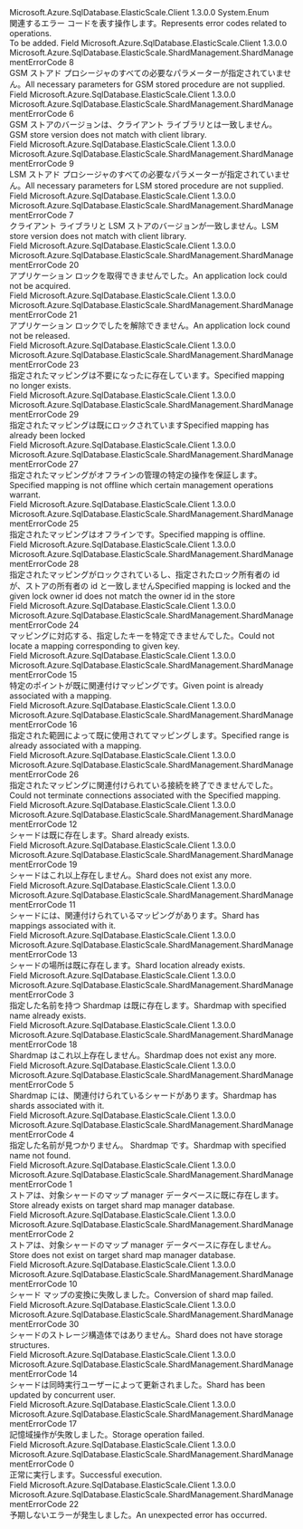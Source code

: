 <Type Name="ShardManagementErrorCode" FullName="Microsoft.Azure.SqlDatabase.ElasticScale.ShardManagement.ShardManagementErrorCode">
  <TypeSignature Language="C#" Value="public enum ShardManagementErrorCode" />
  <TypeSignature Language="ILAsm" Value=".class public auto ansi sealed ShardManagementErrorCode extends System.Enum" />
  <TypeSignature Language="DocId" Value="T:Microsoft.Azure.SqlDatabase.ElasticScale.ShardManagement.ShardManagementErrorCode" />
  <TypeSignature Language="VB.NET" Value="Public Enum ShardManagementErrorCode" />
  <TypeSignature Language="F#" Value="type ShardManagementErrorCode = " />
  <AssemblyInfo>
    <AssemblyName>Microsoft.Azure.SqlDatabase.ElasticScale.Client</AssemblyName>
    <AssemblyVersion>1.3.0.0</AssemblyVersion>
  </AssemblyInfo>
  <Base>
    <BaseTypeName>System.Enum</BaseTypeName>
  </Base>
  <Docs>
    <summary>
            <span data-ttu-id="f3090-101">関連するエラー コードを表す<see cref="T:Microsoft.Azure.SqlDatabase.ElasticScale.ShardManagement.ShardMapManager" />操作します。</span><span class="sxs-lookup"><span data-stu-id="f3090-101">Represents error codes related to <see cref="T:Microsoft.Azure.SqlDatabase.ElasticScale.ShardManagement.ShardMapManager" /> operations.</span></span>
            </summary>
    <remarks>To be added.</remarks>
  </Docs>
  <Members>
    <Member MemberName="GlobalStoreOperationInsufficientParameters">
      <MemberSignature Language="C#" Value="GlobalStoreOperationInsufficientParameters" />
      <MemberSignature Language="ILAsm" Value=".field public static literal valuetype Microsoft.Azure.SqlDatabase.ElasticScale.ShardManagement.ShardManagementErrorCode GlobalStoreOperationInsufficientParameters = int32(8)" />
      <MemberSignature Language="DocId" Value="F:Microsoft.Azure.SqlDatabase.ElasticScale.ShardManagement.ShardManagementErrorCode.GlobalStoreOperationInsufficientParameters" />
      <MemberSignature Language="VB.NET" Value="GlobalStoreOperationInsufficientParameters" />
      <MemberSignature Language="F#" Value="GlobalStoreOperationInsufficientParameters = 8" Usage="Microsoft.Azure.SqlDatabase.ElasticScale.ShardManagement.ShardManagementErrorCode.GlobalStoreOperationInsufficientParameters" />
      <MemberType>Field</MemberType>
      <AssemblyInfo>
        <AssemblyName>Microsoft.Azure.SqlDatabase.ElasticScale.Client</AssemblyName>
        <AssemblyVersion>1.3.0.0</AssemblyVersion>
      </AssemblyInfo>
      <ReturnValue>
        <ReturnType>Microsoft.Azure.SqlDatabase.ElasticScale.ShardManagement.ShardManagementErrorCode</ReturnType>
      </ReturnValue>
      <MemberValue>8</MemberValue>
      <Docs>
        <summary>
            <span data-ttu-id="f3090-102">GSM ストアド プロシージャのすべての必要なパラメーターが指定されていません。</span><span class="sxs-lookup"><span data-stu-id="f3090-102">All necessary parameters for GSM stored procedure are not supplied.</span></span>
            </summary>
      </Docs>
    </Member>
    <Member MemberName="GlobalStoreVersionMismatch">
      <MemberSignature Language="C#" Value="GlobalStoreVersionMismatch" />
      <MemberSignature Language="ILAsm" Value=".field public static literal valuetype Microsoft.Azure.SqlDatabase.ElasticScale.ShardManagement.ShardManagementErrorCode GlobalStoreVersionMismatch = int32(6)" />
      <MemberSignature Language="DocId" Value="F:Microsoft.Azure.SqlDatabase.ElasticScale.ShardManagement.ShardManagementErrorCode.GlobalStoreVersionMismatch" />
      <MemberSignature Language="VB.NET" Value="GlobalStoreVersionMismatch" />
      <MemberSignature Language="F#" Value="GlobalStoreVersionMismatch = 6" Usage="Microsoft.Azure.SqlDatabase.ElasticScale.ShardManagement.ShardManagementErrorCode.GlobalStoreVersionMismatch" />
      <MemberType>Field</MemberType>
      <AssemblyInfo>
        <AssemblyName>Microsoft.Azure.SqlDatabase.ElasticScale.Client</AssemblyName>
        <AssemblyVersion>1.3.0.0</AssemblyVersion>
      </AssemblyInfo>
      <ReturnValue>
        <ReturnType>Microsoft.Azure.SqlDatabase.ElasticScale.ShardManagement.ShardManagementErrorCode</ReturnType>
      </ReturnValue>
      <MemberValue>6</MemberValue>
      <Docs>
        <summary>
            <span data-ttu-id="f3090-103">GSM ストアのバージョンは、クライアント ライブラリとは一致しません。</span><span class="sxs-lookup"><span data-stu-id="f3090-103">GSM store version does not match with client library.</span></span>
            </summary>
      </Docs>
    </Member>
    <Member MemberName="LocalStoreOperationInsufficientParameters">
      <MemberSignature Language="C#" Value="LocalStoreOperationInsufficientParameters" />
      <MemberSignature Language="ILAsm" Value=".field public static literal valuetype Microsoft.Azure.SqlDatabase.ElasticScale.ShardManagement.ShardManagementErrorCode LocalStoreOperationInsufficientParameters = int32(9)" />
      <MemberSignature Language="DocId" Value="F:Microsoft.Azure.SqlDatabase.ElasticScale.ShardManagement.ShardManagementErrorCode.LocalStoreOperationInsufficientParameters" />
      <MemberSignature Language="VB.NET" Value="LocalStoreOperationInsufficientParameters" />
      <MemberSignature Language="F#" Value="LocalStoreOperationInsufficientParameters = 9" Usage="Microsoft.Azure.SqlDatabase.ElasticScale.ShardManagement.ShardManagementErrorCode.LocalStoreOperationInsufficientParameters" />
      <MemberType>Field</MemberType>
      <AssemblyInfo>
        <AssemblyName>Microsoft.Azure.SqlDatabase.ElasticScale.Client</AssemblyName>
        <AssemblyVersion>1.3.0.0</AssemblyVersion>
      </AssemblyInfo>
      <ReturnValue>
        <ReturnType>Microsoft.Azure.SqlDatabase.ElasticScale.ShardManagement.ShardManagementErrorCode</ReturnType>
      </ReturnValue>
      <MemberValue>9</MemberValue>
      <Docs>
        <summary>
            <span data-ttu-id="f3090-104">LSM ストアド プロシージャのすべての必要なパラメーターが指定されていません。</span><span class="sxs-lookup"><span data-stu-id="f3090-104">All necessary parameters for LSM stored procedure are not supplied.</span></span>
            </summary>
      </Docs>
    </Member>
    <Member MemberName="LocalStoreVersionMismatch">
      <MemberSignature Language="C#" Value="LocalStoreVersionMismatch" />
      <MemberSignature Language="ILAsm" Value=".field public static literal valuetype Microsoft.Azure.SqlDatabase.ElasticScale.ShardManagement.ShardManagementErrorCode LocalStoreVersionMismatch = int32(7)" />
      <MemberSignature Language="DocId" Value="F:Microsoft.Azure.SqlDatabase.ElasticScale.ShardManagement.ShardManagementErrorCode.LocalStoreVersionMismatch" />
      <MemberSignature Language="VB.NET" Value="LocalStoreVersionMismatch" />
      <MemberSignature Language="F#" Value="LocalStoreVersionMismatch = 7" Usage="Microsoft.Azure.SqlDatabase.ElasticScale.ShardManagement.ShardManagementErrorCode.LocalStoreVersionMismatch" />
      <MemberType>Field</MemberType>
      <AssemblyInfo>
        <AssemblyName>Microsoft.Azure.SqlDatabase.ElasticScale.Client</AssemblyName>
        <AssemblyVersion>1.3.0.0</AssemblyVersion>
      </AssemblyInfo>
      <ReturnValue>
        <ReturnType>Microsoft.Azure.SqlDatabase.ElasticScale.ShardManagement.ShardManagementErrorCode</ReturnType>
      </ReturnValue>
      <MemberValue>7</MemberValue>
      <Docs>
        <summary>
            <span data-ttu-id="f3090-105">クライアント ライブラリと LSM ストアのバージョンが一致しません。</span><span class="sxs-lookup"><span data-stu-id="f3090-105">LSM store version does not match with client library.</span></span>
            </summary>
      </Docs>
    </Member>
    <Member MemberName="LockNotAcquired">
      <MemberSignature Language="C#" Value="LockNotAcquired" />
      <MemberSignature Language="ILAsm" Value=".field public static literal valuetype Microsoft.Azure.SqlDatabase.ElasticScale.ShardManagement.ShardManagementErrorCode LockNotAcquired = int32(20)" />
      <MemberSignature Language="DocId" Value="F:Microsoft.Azure.SqlDatabase.ElasticScale.ShardManagement.ShardManagementErrorCode.LockNotAcquired" />
      <MemberSignature Language="VB.NET" Value="LockNotAcquired" />
      <MemberSignature Language="F#" Value="LockNotAcquired = 20" Usage="Microsoft.Azure.SqlDatabase.ElasticScale.ShardManagement.ShardManagementErrorCode.LockNotAcquired" />
      <MemberType>Field</MemberType>
      <AssemblyInfo>
        <AssemblyName>Microsoft.Azure.SqlDatabase.ElasticScale.Client</AssemblyName>
        <AssemblyVersion>1.3.0.0</AssemblyVersion>
      </AssemblyInfo>
      <ReturnValue>
        <ReturnType>Microsoft.Azure.SqlDatabase.ElasticScale.ShardManagement.ShardManagementErrorCode</ReturnType>
      </ReturnValue>
      <MemberValue>20</MemberValue>
      <Docs>
        <summary>
            <span data-ttu-id="f3090-106">アプリケーション ロックを取得できませんでした。</span><span class="sxs-lookup"><span data-stu-id="f3090-106">An application lock could not be acquired.</span></span>
            </summary>
      </Docs>
    </Member>
    <Member MemberName="LockNotReleased">
      <MemberSignature Language="C#" Value="LockNotReleased" />
      <MemberSignature Language="ILAsm" Value=".field public static literal valuetype Microsoft.Azure.SqlDatabase.ElasticScale.ShardManagement.ShardManagementErrorCode LockNotReleased = int32(21)" />
      <MemberSignature Language="DocId" Value="F:Microsoft.Azure.SqlDatabase.ElasticScale.ShardManagement.ShardManagementErrorCode.LockNotReleased" />
      <MemberSignature Language="VB.NET" Value="LockNotReleased" />
      <MemberSignature Language="F#" Value="LockNotReleased = 21" Usage="Microsoft.Azure.SqlDatabase.ElasticScale.ShardManagement.ShardManagementErrorCode.LockNotReleased" />
      <MemberType>Field</MemberType>
      <AssemblyInfo>
        <AssemblyName>Microsoft.Azure.SqlDatabase.ElasticScale.Client</AssemblyName>
        <AssemblyVersion>1.3.0.0</AssemblyVersion>
      </AssemblyInfo>
      <ReturnValue>
        <ReturnType>Microsoft.Azure.SqlDatabase.ElasticScale.ShardManagement.ShardManagementErrorCode</ReturnType>
      </ReturnValue>
      <MemberValue>21</MemberValue>
      <Docs>
        <summary>
            <span data-ttu-id="f3090-107">アプリケーション ロックでしたを解除できません。</span><span class="sxs-lookup"><span data-stu-id="f3090-107">An application lock cound not be released.</span></span> 
            </summary>
      </Docs>
    </Member>
    <Member MemberName="MappingDoesNotExist">
      <MemberSignature Language="C#" Value="MappingDoesNotExist" />
      <MemberSignature Language="ILAsm" Value=".field public static literal valuetype Microsoft.Azure.SqlDatabase.ElasticScale.ShardManagement.ShardManagementErrorCode MappingDoesNotExist = int32(23)" />
      <MemberSignature Language="DocId" Value="F:Microsoft.Azure.SqlDatabase.ElasticScale.ShardManagement.ShardManagementErrorCode.MappingDoesNotExist" />
      <MemberSignature Language="VB.NET" Value="MappingDoesNotExist" />
      <MemberSignature Language="F#" Value="MappingDoesNotExist = 23" Usage="Microsoft.Azure.SqlDatabase.ElasticScale.ShardManagement.ShardManagementErrorCode.MappingDoesNotExist" />
      <MemberType>Field</MemberType>
      <AssemblyInfo>
        <AssemblyName>Microsoft.Azure.SqlDatabase.ElasticScale.Client</AssemblyName>
        <AssemblyVersion>1.3.0.0</AssemblyVersion>
      </AssemblyInfo>
      <ReturnValue>
        <ReturnType>Microsoft.Azure.SqlDatabase.ElasticScale.ShardManagement.ShardManagementErrorCode</ReturnType>
      </ReturnValue>
      <MemberValue>23</MemberValue>
      <Docs>
        <summary>
            <span data-ttu-id="f3090-108">指定されたマッピングは不要になったに存在しています。</span><span class="sxs-lookup"><span data-stu-id="f3090-108">Specified mapping no longer exists.</span></span>
            </summary>
      </Docs>
    </Member>
    <Member MemberName="MappingIsAlreadyLocked">
      <MemberSignature Language="C#" Value="MappingIsAlreadyLocked" />
      <MemberSignature Language="ILAsm" Value=".field public static literal valuetype Microsoft.Azure.SqlDatabase.ElasticScale.ShardManagement.ShardManagementErrorCode MappingIsAlreadyLocked = int32(29)" />
      <MemberSignature Language="DocId" Value="F:Microsoft.Azure.SqlDatabase.ElasticScale.ShardManagement.ShardManagementErrorCode.MappingIsAlreadyLocked" />
      <MemberSignature Language="VB.NET" Value="MappingIsAlreadyLocked" />
      <MemberSignature Language="F#" Value="MappingIsAlreadyLocked = 29" Usage="Microsoft.Azure.SqlDatabase.ElasticScale.ShardManagement.ShardManagementErrorCode.MappingIsAlreadyLocked" />
      <MemberType>Field</MemberType>
      <AssemblyInfo>
        <AssemblyName>Microsoft.Azure.SqlDatabase.ElasticScale.Client</AssemblyName>
        <AssemblyVersion>1.3.0.0</AssemblyVersion>
      </AssemblyInfo>
      <ReturnValue>
        <ReturnType>Microsoft.Azure.SqlDatabase.ElasticScale.ShardManagement.ShardManagementErrorCode</ReturnType>
      </ReturnValue>
      <MemberValue>29</MemberValue>
      <Docs>
        <summary>
            <span data-ttu-id="f3090-109">指定されたマッピングは既にロックされています</span><span class="sxs-lookup"><span data-stu-id="f3090-109">Specified mapping has already been locked</span></span>
            </summary>
      </Docs>
    </Member>
    <Member MemberName="MappingIsNotOffline">
      <MemberSignature Language="C#" Value="MappingIsNotOffline" />
      <MemberSignature Language="ILAsm" Value=".field public static literal valuetype Microsoft.Azure.SqlDatabase.ElasticScale.ShardManagement.ShardManagementErrorCode MappingIsNotOffline = int32(27)" />
      <MemberSignature Language="DocId" Value="F:Microsoft.Azure.SqlDatabase.ElasticScale.ShardManagement.ShardManagementErrorCode.MappingIsNotOffline" />
      <MemberSignature Language="VB.NET" Value="MappingIsNotOffline" />
      <MemberSignature Language="F#" Value="MappingIsNotOffline = 27" Usage="Microsoft.Azure.SqlDatabase.ElasticScale.ShardManagement.ShardManagementErrorCode.MappingIsNotOffline" />
      <MemberType>Field</MemberType>
      <AssemblyInfo>
        <AssemblyName>Microsoft.Azure.SqlDatabase.ElasticScale.Client</AssemblyName>
        <AssemblyVersion>1.3.0.0</AssemblyVersion>
      </AssemblyInfo>
      <ReturnValue>
        <ReturnType>Microsoft.Azure.SqlDatabase.ElasticScale.ShardManagement.ShardManagementErrorCode</ReturnType>
      </ReturnValue>
      <MemberValue>27</MemberValue>
      <Docs>
        <summary>
            <span data-ttu-id="f3090-110">指定されたマッピングがオフラインの管理の特定の操作を保証します。</span><span class="sxs-lookup"><span data-stu-id="f3090-110">Specified mapping is not offline which certain management operations warrant.</span></span>
            </summary>
      </Docs>
    </Member>
    <Member MemberName="MappingIsOffline">
      <MemberSignature Language="C#" Value="MappingIsOffline" />
      <MemberSignature Language="ILAsm" Value=".field public static literal valuetype Microsoft.Azure.SqlDatabase.ElasticScale.ShardManagement.ShardManagementErrorCode MappingIsOffline = int32(25)" />
      <MemberSignature Language="DocId" Value="F:Microsoft.Azure.SqlDatabase.ElasticScale.ShardManagement.ShardManagementErrorCode.MappingIsOffline" />
      <MemberSignature Language="VB.NET" Value="MappingIsOffline" />
      <MemberSignature Language="F#" Value="MappingIsOffline = 25" Usage="Microsoft.Azure.SqlDatabase.ElasticScale.ShardManagement.ShardManagementErrorCode.MappingIsOffline" />
      <MemberType>Field</MemberType>
      <AssemblyInfo>
        <AssemblyName>Microsoft.Azure.SqlDatabase.ElasticScale.Client</AssemblyName>
        <AssemblyVersion>1.3.0.0</AssemblyVersion>
      </AssemblyInfo>
      <ReturnValue>
        <ReturnType>Microsoft.Azure.SqlDatabase.ElasticScale.ShardManagement.ShardManagementErrorCode</ReturnType>
      </ReturnValue>
      <MemberValue>25</MemberValue>
      <Docs>
        <summary>
            <span data-ttu-id="f3090-111">指定されたマッピングはオフラインです。</span><span class="sxs-lookup"><span data-stu-id="f3090-111">Specified mapping is offline.</span></span>
            </summary>
      </Docs>
    </Member>
    <Member MemberName="MappingLockOwnerIdDoesNotMatch">
      <MemberSignature Language="C#" Value="MappingLockOwnerIdDoesNotMatch" />
      <MemberSignature Language="ILAsm" Value=".field public static literal valuetype Microsoft.Azure.SqlDatabase.ElasticScale.ShardManagement.ShardManagementErrorCode MappingLockOwnerIdDoesNotMatch = int32(28)" />
      <MemberSignature Language="DocId" Value="F:Microsoft.Azure.SqlDatabase.ElasticScale.ShardManagement.ShardManagementErrorCode.MappingLockOwnerIdDoesNotMatch" />
      <MemberSignature Language="VB.NET" Value="MappingLockOwnerIdDoesNotMatch" />
      <MemberSignature Language="F#" Value="MappingLockOwnerIdDoesNotMatch = 28" Usage="Microsoft.Azure.SqlDatabase.ElasticScale.ShardManagement.ShardManagementErrorCode.MappingLockOwnerIdDoesNotMatch" />
      <MemberType>Field</MemberType>
      <AssemblyInfo>
        <AssemblyName>Microsoft.Azure.SqlDatabase.ElasticScale.Client</AssemblyName>
        <AssemblyVersion>1.3.0.0</AssemblyVersion>
      </AssemblyInfo>
      <ReturnValue>
        <ReturnType>Microsoft.Azure.SqlDatabase.ElasticScale.ShardManagement.ShardManagementErrorCode</ReturnType>
      </ReturnValue>
      <MemberValue>28</MemberValue>
      <Docs>
        <summary>
            <span data-ttu-id="f3090-112">指定されたマッピングがロックされているし、指定されたロック所有者の id が、ストアの所有者の id と一致しません</span><span class="sxs-lookup"><span data-stu-id="f3090-112">Specified mapping is locked and the given lock owner id does not match the owner id in the store</span></span>
            </summary>
      </Docs>
    </Member>
    <Member MemberName="MappingNotFoundForKey">
      <MemberSignature Language="C#" Value="MappingNotFoundForKey" />
      <MemberSignature Language="ILAsm" Value=".field public static literal valuetype Microsoft.Azure.SqlDatabase.ElasticScale.ShardManagement.ShardManagementErrorCode MappingNotFoundForKey = int32(24)" />
      <MemberSignature Language="DocId" Value="F:Microsoft.Azure.SqlDatabase.ElasticScale.ShardManagement.ShardManagementErrorCode.MappingNotFoundForKey" />
      <MemberSignature Language="VB.NET" Value="MappingNotFoundForKey" />
      <MemberSignature Language="F#" Value="MappingNotFoundForKey = 24" Usage="Microsoft.Azure.SqlDatabase.ElasticScale.ShardManagement.ShardManagementErrorCode.MappingNotFoundForKey" />
      <MemberType>Field</MemberType>
      <AssemblyInfo>
        <AssemblyName>Microsoft.Azure.SqlDatabase.ElasticScale.Client</AssemblyName>
        <AssemblyVersion>1.3.0.0</AssemblyVersion>
      </AssemblyInfo>
      <ReturnValue>
        <ReturnType>Microsoft.Azure.SqlDatabase.ElasticScale.ShardManagement.ShardManagementErrorCode</ReturnType>
      </ReturnValue>
      <MemberValue>24</MemberValue>
      <Docs>
        <summary>
            <span data-ttu-id="f3090-113">マッピングに対応する、指定したキーを特定できませんでした。</span><span class="sxs-lookup"><span data-stu-id="f3090-113">Could not locate a mapping corresponding to given key.</span></span>
            </summary>
      </Docs>
    </Member>
    <Member MemberName="MappingPointAlreadyMapped">
      <MemberSignature Language="C#" Value="MappingPointAlreadyMapped" />
      <MemberSignature Language="ILAsm" Value=".field public static literal valuetype Microsoft.Azure.SqlDatabase.ElasticScale.ShardManagement.ShardManagementErrorCode MappingPointAlreadyMapped = int32(15)" />
      <MemberSignature Language="DocId" Value="F:Microsoft.Azure.SqlDatabase.ElasticScale.ShardManagement.ShardManagementErrorCode.MappingPointAlreadyMapped" />
      <MemberSignature Language="VB.NET" Value="MappingPointAlreadyMapped" />
      <MemberSignature Language="F#" Value="MappingPointAlreadyMapped = 15" Usage="Microsoft.Azure.SqlDatabase.ElasticScale.ShardManagement.ShardManagementErrorCode.MappingPointAlreadyMapped" />
      <MemberType>Field</MemberType>
      <AssemblyInfo>
        <AssemblyName>Microsoft.Azure.SqlDatabase.ElasticScale.Client</AssemblyName>
        <AssemblyVersion>1.3.0.0</AssemblyVersion>
      </AssemblyInfo>
      <ReturnValue>
        <ReturnType>Microsoft.Azure.SqlDatabase.ElasticScale.ShardManagement.ShardManagementErrorCode</ReturnType>
      </ReturnValue>
      <MemberValue>15</MemberValue>
      <Docs>
        <summary>
            <span data-ttu-id="f3090-114">特定のポイントが既に関連付けマッピングです。</span><span class="sxs-lookup"><span data-stu-id="f3090-114">Given point is already associated with a mapping.</span></span>
            </summary>
      </Docs>
    </Member>
    <Member MemberName="MappingRangeAlreadyMapped">
      <MemberSignature Language="C#" Value="MappingRangeAlreadyMapped" />
      <MemberSignature Language="ILAsm" Value=".field public static literal valuetype Microsoft.Azure.SqlDatabase.ElasticScale.ShardManagement.ShardManagementErrorCode MappingRangeAlreadyMapped = int32(16)" />
      <MemberSignature Language="DocId" Value="F:Microsoft.Azure.SqlDatabase.ElasticScale.ShardManagement.ShardManagementErrorCode.MappingRangeAlreadyMapped" />
      <MemberSignature Language="VB.NET" Value="MappingRangeAlreadyMapped" />
      <MemberSignature Language="F#" Value="MappingRangeAlreadyMapped = 16" Usage="Microsoft.Azure.SqlDatabase.ElasticScale.ShardManagement.ShardManagementErrorCode.MappingRangeAlreadyMapped" />
      <MemberType>Field</MemberType>
      <AssemblyInfo>
        <AssemblyName>Microsoft.Azure.SqlDatabase.ElasticScale.Client</AssemblyName>
        <AssemblyVersion>1.3.0.0</AssemblyVersion>
      </AssemblyInfo>
      <ReturnValue>
        <ReturnType>Microsoft.Azure.SqlDatabase.ElasticScale.ShardManagement.ShardManagementErrorCode</ReturnType>
      </ReturnValue>
      <MemberValue>16</MemberValue>
      <Docs>
        <summary>
            <span data-ttu-id="f3090-115">指定された範囲によって既に使用されてマッピングします。</span><span class="sxs-lookup"><span data-stu-id="f3090-115">Specified range is already associated with a mapping.</span></span>
            </summary>
      </Docs>
    </Member>
    <Member MemberName="MappingsKillConnectionFailure">
      <MemberSignature Language="C#" Value="MappingsKillConnectionFailure" />
      <MemberSignature Language="ILAsm" Value=".field public static literal valuetype Microsoft.Azure.SqlDatabase.ElasticScale.ShardManagement.ShardManagementErrorCode MappingsKillConnectionFailure = int32(26)" />
      <MemberSignature Language="DocId" Value="F:Microsoft.Azure.SqlDatabase.ElasticScale.ShardManagement.ShardManagementErrorCode.MappingsKillConnectionFailure" />
      <MemberSignature Language="VB.NET" Value="MappingsKillConnectionFailure" />
      <MemberSignature Language="F#" Value="MappingsKillConnectionFailure = 26" Usage="Microsoft.Azure.SqlDatabase.ElasticScale.ShardManagement.ShardManagementErrorCode.MappingsKillConnectionFailure" />
      <MemberType>Field</MemberType>
      <AssemblyInfo>
        <AssemblyName>Microsoft.Azure.SqlDatabase.ElasticScale.Client</AssemblyName>
        <AssemblyVersion>1.3.0.0</AssemblyVersion>
      </AssemblyInfo>
      <ReturnValue>
        <ReturnType>Microsoft.Azure.SqlDatabase.ElasticScale.ShardManagement.ShardManagementErrorCode</ReturnType>
      </ReturnValue>
      <MemberValue>26</MemberValue>
      <Docs>
        <summary>
            <span data-ttu-id="f3090-116">指定されたマッピングに関連付けられている接続を終了できませんでした。</span><span class="sxs-lookup"><span data-stu-id="f3090-116">Could not terminate connections associated with the Specified mapping.</span></span>
            </summary>
      </Docs>
    </Member>
    <Member MemberName="ShardAlreadyExists">
      <MemberSignature Language="C#" Value="ShardAlreadyExists" />
      <MemberSignature Language="ILAsm" Value=".field public static literal valuetype Microsoft.Azure.SqlDatabase.ElasticScale.ShardManagement.ShardManagementErrorCode ShardAlreadyExists = int32(12)" />
      <MemberSignature Language="DocId" Value="F:Microsoft.Azure.SqlDatabase.ElasticScale.ShardManagement.ShardManagementErrorCode.ShardAlreadyExists" />
      <MemberSignature Language="VB.NET" Value="ShardAlreadyExists" />
      <MemberSignature Language="F#" Value="ShardAlreadyExists = 12" Usage="Microsoft.Azure.SqlDatabase.ElasticScale.ShardManagement.ShardManagementErrorCode.ShardAlreadyExists" />
      <MemberType>Field</MemberType>
      <AssemblyInfo>
        <AssemblyName>Microsoft.Azure.SqlDatabase.ElasticScale.Client</AssemblyName>
        <AssemblyVersion>1.3.0.0</AssemblyVersion>
      </AssemblyInfo>
      <ReturnValue>
        <ReturnType>Microsoft.Azure.SqlDatabase.ElasticScale.ShardManagement.ShardManagementErrorCode</ReturnType>
      </ReturnValue>
      <MemberValue>12</MemberValue>
      <Docs>
        <summary>
            <span data-ttu-id="f3090-117">シャードは既に存在します。</span><span class="sxs-lookup"><span data-stu-id="f3090-117">Shard already exists.</span></span>
            </summary>
      </Docs>
    </Member>
    <Member MemberName="ShardDoesNotExist">
      <MemberSignature Language="C#" Value="ShardDoesNotExist" />
      <MemberSignature Language="ILAsm" Value=".field public static literal valuetype Microsoft.Azure.SqlDatabase.ElasticScale.ShardManagement.ShardManagementErrorCode ShardDoesNotExist = int32(19)" />
      <MemberSignature Language="DocId" Value="F:Microsoft.Azure.SqlDatabase.ElasticScale.ShardManagement.ShardManagementErrorCode.ShardDoesNotExist" />
      <MemberSignature Language="VB.NET" Value="ShardDoesNotExist" />
      <MemberSignature Language="F#" Value="ShardDoesNotExist = 19" Usage="Microsoft.Azure.SqlDatabase.ElasticScale.ShardManagement.ShardManagementErrorCode.ShardDoesNotExist" />
      <MemberType>Field</MemberType>
      <AssemblyInfo>
        <AssemblyName>Microsoft.Azure.SqlDatabase.ElasticScale.Client</AssemblyName>
        <AssemblyVersion>1.3.0.0</AssemblyVersion>
      </AssemblyInfo>
      <ReturnValue>
        <ReturnType>Microsoft.Azure.SqlDatabase.ElasticScale.ShardManagement.ShardManagementErrorCode</ReturnType>
      </ReturnValue>
      <MemberValue>19</MemberValue>
      <Docs>
        <summary>
            <span data-ttu-id="f3090-118">シャードはこれ以上存在しません。</span><span class="sxs-lookup"><span data-stu-id="f3090-118">Shard does not exist any more.</span></span>
            </summary>
      </Docs>
    </Member>
    <Member MemberName="ShardHasMappings">
      <MemberSignature Language="C#" Value="ShardHasMappings" />
      <MemberSignature Language="ILAsm" Value=".field public static literal valuetype Microsoft.Azure.SqlDatabase.ElasticScale.ShardManagement.ShardManagementErrorCode ShardHasMappings = int32(11)" />
      <MemberSignature Language="DocId" Value="F:Microsoft.Azure.SqlDatabase.ElasticScale.ShardManagement.ShardManagementErrorCode.ShardHasMappings" />
      <MemberSignature Language="VB.NET" Value="ShardHasMappings" />
      <MemberSignature Language="F#" Value="ShardHasMappings = 11" Usage="Microsoft.Azure.SqlDatabase.ElasticScale.ShardManagement.ShardManagementErrorCode.ShardHasMappings" />
      <MemberType>Field</MemberType>
      <AssemblyInfo>
        <AssemblyName>Microsoft.Azure.SqlDatabase.ElasticScale.Client</AssemblyName>
        <AssemblyVersion>1.3.0.0</AssemblyVersion>
      </AssemblyInfo>
      <ReturnValue>
        <ReturnType>Microsoft.Azure.SqlDatabase.ElasticScale.ShardManagement.ShardManagementErrorCode</ReturnType>
      </ReturnValue>
      <MemberValue>11</MemberValue>
      <Docs>
        <summary>
            <span data-ttu-id="f3090-119">シャードには、関連付けられているマッピングがあります。</span><span class="sxs-lookup"><span data-stu-id="f3090-119">Shard has mappings associated with it.</span></span>
            </summary>
      </Docs>
    </Member>
    <Member MemberName="ShardLocationAlreadyExists">
      <MemberSignature Language="C#" Value="ShardLocationAlreadyExists" />
      <MemberSignature Language="ILAsm" Value=".field public static literal valuetype Microsoft.Azure.SqlDatabase.ElasticScale.ShardManagement.ShardManagementErrorCode ShardLocationAlreadyExists = int32(13)" />
      <MemberSignature Language="DocId" Value="F:Microsoft.Azure.SqlDatabase.ElasticScale.ShardManagement.ShardManagementErrorCode.ShardLocationAlreadyExists" />
      <MemberSignature Language="VB.NET" Value="ShardLocationAlreadyExists" />
      <MemberSignature Language="F#" Value="ShardLocationAlreadyExists = 13" Usage="Microsoft.Azure.SqlDatabase.ElasticScale.ShardManagement.ShardManagementErrorCode.ShardLocationAlreadyExists" />
      <MemberType>Field</MemberType>
      <AssemblyInfo>
        <AssemblyName>Microsoft.Azure.SqlDatabase.ElasticScale.Client</AssemblyName>
        <AssemblyVersion>1.3.0.0</AssemblyVersion>
      </AssemblyInfo>
      <ReturnValue>
        <ReturnType>Microsoft.Azure.SqlDatabase.ElasticScale.ShardManagement.ShardManagementErrorCode</ReturnType>
      </ReturnValue>
      <MemberValue>13</MemberValue>
      <Docs>
        <summary>
            <span data-ttu-id="f3090-120">シャードの場所は既に存在します。</span><span class="sxs-lookup"><span data-stu-id="f3090-120">Shard location already exists.</span></span>
            </summary>
      </Docs>
    </Member>
    <Member MemberName="ShardMapAlreadyExists">
      <MemberSignature Language="C#" Value="ShardMapAlreadyExists" />
      <MemberSignature Language="ILAsm" Value=".field public static literal valuetype Microsoft.Azure.SqlDatabase.ElasticScale.ShardManagement.ShardManagementErrorCode ShardMapAlreadyExists = int32(3)" />
      <MemberSignature Language="DocId" Value="F:Microsoft.Azure.SqlDatabase.ElasticScale.ShardManagement.ShardManagementErrorCode.ShardMapAlreadyExists" />
      <MemberSignature Language="VB.NET" Value="ShardMapAlreadyExists" />
      <MemberSignature Language="F#" Value="ShardMapAlreadyExists = 3" Usage="Microsoft.Azure.SqlDatabase.ElasticScale.ShardManagement.ShardManagementErrorCode.ShardMapAlreadyExists" />
      <MemberType>Field</MemberType>
      <AssemblyInfo>
        <AssemblyName>Microsoft.Azure.SqlDatabase.ElasticScale.Client</AssemblyName>
        <AssemblyVersion>1.3.0.0</AssemblyVersion>
      </AssemblyInfo>
      <ReturnValue>
        <ReturnType>Microsoft.Azure.SqlDatabase.ElasticScale.ShardManagement.ShardManagementErrorCode</ReturnType>
      </ReturnValue>
      <MemberValue>3</MemberValue>
      <Docs>
        <summary>
            <span data-ttu-id="f3090-121">指定した名前を持つ Shardmap は既に存在します。</span><span class="sxs-lookup"><span data-stu-id="f3090-121">Shardmap with specified name already exists.</span></span>
            </summary>
      </Docs>
    </Member>
    <Member MemberName="ShardMapDoesNotExist">
      <MemberSignature Language="C#" Value="ShardMapDoesNotExist" />
      <MemberSignature Language="ILAsm" Value=".field public static literal valuetype Microsoft.Azure.SqlDatabase.ElasticScale.ShardManagement.ShardManagementErrorCode ShardMapDoesNotExist = int32(18)" />
      <MemberSignature Language="DocId" Value="F:Microsoft.Azure.SqlDatabase.ElasticScale.ShardManagement.ShardManagementErrorCode.ShardMapDoesNotExist" />
      <MemberSignature Language="VB.NET" Value="ShardMapDoesNotExist" />
      <MemberSignature Language="F#" Value="ShardMapDoesNotExist = 18" Usage="Microsoft.Azure.SqlDatabase.ElasticScale.ShardManagement.ShardManagementErrorCode.ShardMapDoesNotExist" />
      <MemberType>Field</MemberType>
      <AssemblyInfo>
        <AssemblyName>Microsoft.Azure.SqlDatabase.ElasticScale.Client</AssemblyName>
        <AssemblyVersion>1.3.0.0</AssemblyVersion>
      </AssemblyInfo>
      <ReturnValue>
        <ReturnType>Microsoft.Azure.SqlDatabase.ElasticScale.ShardManagement.ShardManagementErrorCode</ReturnType>
      </ReturnValue>
      <MemberValue>18</MemberValue>
      <Docs>
        <summary>
            <span data-ttu-id="f3090-122">Shardmap はこれ以上存在しません。</span><span class="sxs-lookup"><span data-stu-id="f3090-122">Shardmap does not exist any more.</span></span>
            </summary>
      </Docs>
    </Member>
    <Member MemberName="ShardMapHasShards">
      <MemberSignature Language="C#" Value="ShardMapHasShards" />
      <MemberSignature Language="ILAsm" Value=".field public static literal valuetype Microsoft.Azure.SqlDatabase.ElasticScale.ShardManagement.ShardManagementErrorCode ShardMapHasShards = int32(5)" />
      <MemberSignature Language="DocId" Value="F:Microsoft.Azure.SqlDatabase.ElasticScale.ShardManagement.ShardManagementErrorCode.ShardMapHasShards" />
      <MemberSignature Language="VB.NET" Value="ShardMapHasShards" />
      <MemberSignature Language="F#" Value="ShardMapHasShards = 5" Usage="Microsoft.Azure.SqlDatabase.ElasticScale.ShardManagement.ShardManagementErrorCode.ShardMapHasShards" />
      <MemberType>Field</MemberType>
      <AssemblyInfo>
        <AssemblyName>Microsoft.Azure.SqlDatabase.ElasticScale.Client</AssemblyName>
        <AssemblyVersion>1.3.0.0</AssemblyVersion>
      </AssemblyInfo>
      <ReturnValue>
        <ReturnType>Microsoft.Azure.SqlDatabase.ElasticScale.ShardManagement.ShardManagementErrorCode</ReturnType>
      </ReturnValue>
      <MemberValue>5</MemberValue>
      <Docs>
        <summary>
            <span data-ttu-id="f3090-123">Shardmap には、関連付けられているシャードがあります。</span><span class="sxs-lookup"><span data-stu-id="f3090-123">Shardmap has shards associated with it.</span></span>
            </summary>
      </Docs>
    </Member>
    <Member MemberName="ShardMapLookupFailure">
      <MemberSignature Language="C#" Value="ShardMapLookupFailure" />
      <MemberSignature Language="ILAsm" Value=".field public static literal valuetype Microsoft.Azure.SqlDatabase.ElasticScale.ShardManagement.ShardManagementErrorCode ShardMapLookupFailure = int32(4)" />
      <MemberSignature Language="DocId" Value="F:Microsoft.Azure.SqlDatabase.ElasticScale.ShardManagement.ShardManagementErrorCode.ShardMapLookupFailure" />
      <MemberSignature Language="VB.NET" Value="ShardMapLookupFailure" />
      <MemberSignature Language="F#" Value="ShardMapLookupFailure = 4" Usage="Microsoft.Azure.SqlDatabase.ElasticScale.ShardManagement.ShardManagementErrorCode.ShardMapLookupFailure" />
      <MemberType>Field</MemberType>
      <AssemblyInfo>
        <AssemblyName>Microsoft.Azure.SqlDatabase.ElasticScale.Client</AssemblyName>
        <AssemblyVersion>1.3.0.0</AssemblyVersion>
      </AssemblyInfo>
      <ReturnValue>
        <ReturnType>Microsoft.Azure.SqlDatabase.ElasticScale.ShardManagement.ShardManagementErrorCode</ReturnType>
      </ReturnValue>
      <MemberValue>4</MemberValue>
      <Docs>
        <summary>
            <span data-ttu-id="f3090-124">指定した名前が見つかりません。 Shardmap です。</span><span class="sxs-lookup"><span data-stu-id="f3090-124">Shardmap with specified name not found.</span></span>
            </summary>
      </Docs>
    </Member>
    <Member MemberName="ShardMapManagerStoreAlreadyExists">
      <MemberSignature Language="C#" Value="ShardMapManagerStoreAlreadyExists" />
      <MemberSignature Language="ILAsm" Value=".field public static literal valuetype Microsoft.Azure.SqlDatabase.ElasticScale.ShardManagement.ShardManagementErrorCode ShardMapManagerStoreAlreadyExists = int32(1)" />
      <MemberSignature Language="DocId" Value="F:Microsoft.Azure.SqlDatabase.ElasticScale.ShardManagement.ShardManagementErrorCode.ShardMapManagerStoreAlreadyExists" />
      <MemberSignature Language="VB.NET" Value="ShardMapManagerStoreAlreadyExists" />
      <MemberSignature Language="F#" Value="ShardMapManagerStoreAlreadyExists = 1" Usage="Microsoft.Azure.SqlDatabase.ElasticScale.ShardManagement.ShardManagementErrorCode.ShardMapManagerStoreAlreadyExists" />
      <MemberType>Field</MemberType>
      <AssemblyInfo>
        <AssemblyName>Microsoft.Azure.SqlDatabase.ElasticScale.Client</AssemblyName>
        <AssemblyVersion>1.3.0.0</AssemblyVersion>
      </AssemblyInfo>
      <ReturnValue>
        <ReturnType>Microsoft.Azure.SqlDatabase.ElasticScale.ShardManagement.ShardManagementErrorCode</ReturnType>
      </ReturnValue>
      <MemberValue>1</MemberValue>
      <Docs>
        <summary>
            <span data-ttu-id="f3090-125">ストアは、対象シャードのマップ manager データベースに既に存在します。</span><span class="sxs-lookup"><span data-stu-id="f3090-125">Store already exists on target shard map manager database.</span></span>
            </summary>
      </Docs>
    </Member>
    <Member MemberName="ShardMapManagerStoreDoesNotExist">
      <MemberSignature Language="C#" Value="ShardMapManagerStoreDoesNotExist" />
      <MemberSignature Language="ILAsm" Value=".field public static literal valuetype Microsoft.Azure.SqlDatabase.ElasticScale.ShardManagement.ShardManagementErrorCode ShardMapManagerStoreDoesNotExist = int32(2)" />
      <MemberSignature Language="DocId" Value="F:Microsoft.Azure.SqlDatabase.ElasticScale.ShardManagement.ShardManagementErrorCode.ShardMapManagerStoreDoesNotExist" />
      <MemberSignature Language="VB.NET" Value="ShardMapManagerStoreDoesNotExist" />
      <MemberSignature Language="F#" Value="ShardMapManagerStoreDoesNotExist = 2" Usage="Microsoft.Azure.SqlDatabase.ElasticScale.ShardManagement.ShardManagementErrorCode.ShardMapManagerStoreDoesNotExist" />
      <MemberType>Field</MemberType>
      <AssemblyInfo>
        <AssemblyName>Microsoft.Azure.SqlDatabase.ElasticScale.Client</AssemblyName>
        <AssemblyVersion>1.3.0.0</AssemblyVersion>
      </AssemblyInfo>
      <ReturnValue>
        <ReturnType>Microsoft.Azure.SqlDatabase.ElasticScale.ShardManagement.ShardManagementErrorCode</ReturnType>
      </ReturnValue>
      <MemberValue>2</MemberValue>
      <Docs>
        <summary>
            <span data-ttu-id="f3090-126">ストアは、対象シャードのマップ manager データベースに存在しません。</span><span class="sxs-lookup"><span data-stu-id="f3090-126">Store does not exist on target shard map manager database.</span></span>
            </summary>
      </Docs>
    </Member>
    <Member MemberName="ShardMapTypeConversionError">
      <MemberSignature Language="C#" Value="ShardMapTypeConversionError" />
      <MemberSignature Language="ILAsm" Value=".field public static literal valuetype Microsoft.Azure.SqlDatabase.ElasticScale.ShardManagement.ShardManagementErrorCode ShardMapTypeConversionError = int32(10)" />
      <MemberSignature Language="DocId" Value="F:Microsoft.Azure.SqlDatabase.ElasticScale.ShardManagement.ShardManagementErrorCode.ShardMapTypeConversionError" />
      <MemberSignature Language="VB.NET" Value="ShardMapTypeConversionError" />
      <MemberSignature Language="F#" Value="ShardMapTypeConversionError = 10" Usage="Microsoft.Azure.SqlDatabase.ElasticScale.ShardManagement.ShardManagementErrorCode.ShardMapTypeConversionError" />
      <MemberType>Field</MemberType>
      <AssemblyInfo>
        <AssemblyName>Microsoft.Azure.SqlDatabase.ElasticScale.Client</AssemblyName>
        <AssemblyVersion>1.3.0.0</AssemblyVersion>
      </AssemblyInfo>
      <ReturnValue>
        <ReturnType>Microsoft.Azure.SqlDatabase.ElasticScale.ShardManagement.ShardManagementErrorCode</ReturnType>
      </ReturnValue>
      <MemberValue>10</MemberValue>
      <Docs>
        <summary>
            <span data-ttu-id="f3090-127">シャード マップの変換に失敗しました。</span><span class="sxs-lookup"><span data-stu-id="f3090-127">Conversion of shard map failed.</span></span>
            </summary>
      </Docs>
    </Member>
    <Member MemberName="ShardNotValid">
      <MemberSignature Language="C#" Value="ShardNotValid" />
      <MemberSignature Language="ILAsm" Value=".field public static literal valuetype Microsoft.Azure.SqlDatabase.ElasticScale.ShardManagement.ShardManagementErrorCode ShardNotValid = int32(30)" />
      <MemberSignature Language="DocId" Value="F:Microsoft.Azure.SqlDatabase.ElasticScale.ShardManagement.ShardManagementErrorCode.ShardNotValid" />
      <MemberSignature Language="VB.NET" Value="ShardNotValid" />
      <MemberSignature Language="F#" Value="ShardNotValid = 30" Usage="Microsoft.Azure.SqlDatabase.ElasticScale.ShardManagement.ShardManagementErrorCode.ShardNotValid" />
      <MemberType>Field</MemberType>
      <AssemblyInfo>
        <AssemblyName>Microsoft.Azure.SqlDatabase.ElasticScale.Client</AssemblyName>
        <AssemblyVersion>1.3.0.0</AssemblyVersion>
      </AssemblyInfo>
      <ReturnValue>
        <ReturnType>Microsoft.Azure.SqlDatabase.ElasticScale.ShardManagement.ShardManagementErrorCode</ReturnType>
      </ReturnValue>
      <MemberValue>30</MemberValue>
      <Docs>
        <summary>
            <span data-ttu-id="f3090-128">シャードのストレージ構造体ではありません。</span><span class="sxs-lookup"><span data-stu-id="f3090-128">Shard does not have storage structures.</span></span>
            </summary>
      </Docs>
    </Member>
    <Member MemberName="ShardVersionMismatch">
      <MemberSignature Language="C#" Value="ShardVersionMismatch" />
      <MemberSignature Language="ILAsm" Value=".field public static literal valuetype Microsoft.Azure.SqlDatabase.ElasticScale.ShardManagement.ShardManagementErrorCode ShardVersionMismatch = int32(14)" />
      <MemberSignature Language="DocId" Value="F:Microsoft.Azure.SqlDatabase.ElasticScale.ShardManagement.ShardManagementErrorCode.ShardVersionMismatch" />
      <MemberSignature Language="VB.NET" Value="ShardVersionMismatch" />
      <MemberSignature Language="F#" Value="ShardVersionMismatch = 14" Usage="Microsoft.Azure.SqlDatabase.ElasticScale.ShardManagement.ShardManagementErrorCode.ShardVersionMismatch" />
      <MemberType>Field</MemberType>
      <AssemblyInfo>
        <AssemblyName>Microsoft.Azure.SqlDatabase.ElasticScale.Client</AssemblyName>
        <AssemblyVersion>1.3.0.0</AssemblyVersion>
      </AssemblyInfo>
      <ReturnValue>
        <ReturnType>Microsoft.Azure.SqlDatabase.ElasticScale.ShardManagement.ShardManagementErrorCode</ReturnType>
      </ReturnValue>
      <MemberValue>14</MemberValue>
      <Docs>
        <summary>
            <span data-ttu-id="f3090-129">シャードは同時実行ユーザーによって更新されました。</span><span class="sxs-lookup"><span data-stu-id="f3090-129">Shard has been updated by concurrent user.</span></span>
            </summary>
      </Docs>
    </Member>
    <Member MemberName="StorageOperationFailure">
      <MemberSignature Language="C#" Value="StorageOperationFailure" />
      <MemberSignature Language="ILAsm" Value=".field public static literal valuetype Microsoft.Azure.SqlDatabase.ElasticScale.ShardManagement.ShardManagementErrorCode StorageOperationFailure = int32(17)" />
      <MemberSignature Language="DocId" Value="F:Microsoft.Azure.SqlDatabase.ElasticScale.ShardManagement.ShardManagementErrorCode.StorageOperationFailure" />
      <MemberSignature Language="VB.NET" Value="StorageOperationFailure" />
      <MemberSignature Language="F#" Value="StorageOperationFailure = 17" Usage="Microsoft.Azure.SqlDatabase.ElasticScale.ShardManagement.ShardManagementErrorCode.StorageOperationFailure" />
      <MemberType>Field</MemberType>
      <AssemblyInfo>
        <AssemblyName>Microsoft.Azure.SqlDatabase.ElasticScale.Client</AssemblyName>
        <AssemblyVersion>1.3.0.0</AssemblyVersion>
      </AssemblyInfo>
      <ReturnValue>
        <ReturnType>Microsoft.Azure.SqlDatabase.ElasticScale.ShardManagement.ShardManagementErrorCode</ReturnType>
      </ReturnValue>
      <MemberValue>17</MemberValue>
      <Docs>
        <summary>
            <span data-ttu-id="f3090-130">記憶域操作が失敗しました。</span><span class="sxs-lookup"><span data-stu-id="f3090-130">Storage operation failed.</span></span>
            </summary>
      </Docs>
    </Member>
    <Member MemberName="Success">
      <MemberSignature Language="C#" Value="Success" />
      <MemberSignature Language="ILAsm" Value=".field public static literal valuetype Microsoft.Azure.SqlDatabase.ElasticScale.ShardManagement.ShardManagementErrorCode Success = int32(0)" />
      <MemberSignature Language="DocId" Value="F:Microsoft.Azure.SqlDatabase.ElasticScale.ShardManagement.ShardManagementErrorCode.Success" />
      <MemberSignature Language="VB.NET" Value="Success" />
      <MemberSignature Language="F#" Value="Success = 0" Usage="Microsoft.Azure.SqlDatabase.ElasticScale.ShardManagement.ShardManagementErrorCode.Success" />
      <MemberType>Field</MemberType>
      <AssemblyInfo>
        <AssemblyName>Microsoft.Azure.SqlDatabase.ElasticScale.Client</AssemblyName>
        <AssemblyVersion>1.3.0.0</AssemblyVersion>
      </AssemblyInfo>
      <ReturnValue>
        <ReturnType>Microsoft.Azure.SqlDatabase.ElasticScale.ShardManagement.ShardManagementErrorCode</ReturnType>
      </ReturnValue>
      <MemberValue>0</MemberValue>
      <Docs>
        <summary>
            <span data-ttu-id="f3090-131">正常に実行します。</span><span class="sxs-lookup"><span data-stu-id="f3090-131">Successful execution.</span></span>
            </summary>
      </Docs>
    </Member>
    <Member MemberName="UnexpectedError">
      <MemberSignature Language="C#" Value="UnexpectedError" />
      <MemberSignature Language="ILAsm" Value=".field public static literal valuetype Microsoft.Azure.SqlDatabase.ElasticScale.ShardManagement.ShardManagementErrorCode UnexpectedError = int32(22)" />
      <MemberSignature Language="DocId" Value="F:Microsoft.Azure.SqlDatabase.ElasticScale.ShardManagement.ShardManagementErrorCode.UnexpectedError" />
      <MemberSignature Language="VB.NET" Value="UnexpectedError" />
      <MemberSignature Language="F#" Value="UnexpectedError = 22" Usage="Microsoft.Azure.SqlDatabase.ElasticScale.ShardManagement.ShardManagementErrorCode.UnexpectedError" />
      <MemberType>Field</MemberType>
      <AssemblyInfo>
        <AssemblyName>Microsoft.Azure.SqlDatabase.ElasticScale.Client</AssemblyName>
        <AssemblyVersion>1.3.0.0</AssemblyVersion>
      </AssemblyInfo>
      <ReturnValue>
        <ReturnType>Microsoft.Azure.SqlDatabase.ElasticScale.ShardManagement.ShardManagementErrorCode</ReturnType>
      </ReturnValue>
      <MemberValue>22</MemberValue>
      <Docs>
        <summary>
            <span data-ttu-id="f3090-132">予期しないエラーが発生しました。</span><span class="sxs-lookup"><span data-stu-id="f3090-132">An unexpected error has occurred.</span></span>
            </summary>
      </Docs>
    </Member>
  </Members>
</Type>